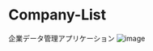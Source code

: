 # Company-List
企業データ管理アプリケーション
![image](https://github.com/Yuhi-Sato/Company-List/assets/91863685/35d5f158-fab4-4a1c-85c8-52771901d37b)
